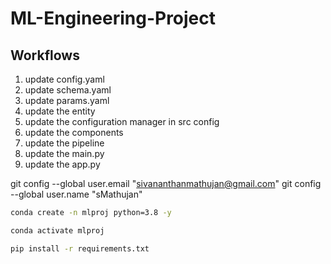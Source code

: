 # ML-Engineering-Project


## Workflows

1. update config.yaml
2. update schema.yaml
3. update params.yaml
4. update the entity
5. update the configuration manager in src config
6. update the components
7. update the pipeline
8. update the main.py
9. update the app.py

git config --global user.email "sivananthanmathujan@gmail.com"
git config --global user.name "sMathujan"

```bash
conda create -n mlproj python=3.8 -y 
```


```bash
conda activate mlproj
```


```bash
pip install -r requirements.txt
```
